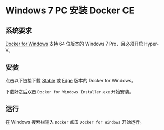 # Windows 7 PC 安装 Docker CE

## 系统要求
[Docker for Windows](https://docs.docker.com/docker-for-windows/install/) 支持 64 位版本的 Windows 7 Pro，且必须开启 Hyper-V。

## 安装

点击以下链接下载 [Stable](https://download.docker.com/win/stable/Docker%20for%20Windows%20Installer.exe) 或 [Edge](https://download.docker.com/win/edge/Docker%20for%20Windows%20Installer.exe) 版本的 Docker for Windows。

下载好之后双击 `Docker for Windows Installer.exe` 开始安装。


## 运行

在 Windows 搜索栏输入 `Docker` 点击 `Docker for Windows` 开始运行。